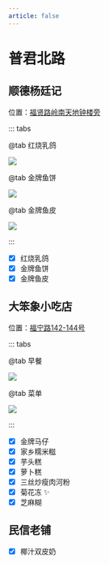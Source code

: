```yaml
---
article: false
---
```


# 普君北路

## 顺德杨廷记

<i class="fa-solid fa-location-dot"></i> 位置：<a href="https://ditu.amap.com/place/B0GU9OVEWS" target="_blank">福贤路岭南天地钟楼旁</a>

::: tabs

@tab 红烧乳鸽

![](https://img.sherry4869.com/blog/life/food/china/guangdong/foshan/cc/pjbl/ytj/1.jpg)

@tab 金牌鱼饼

![](https://img.sherry4869.com/blog/life/food/china/guangdong/foshan/cc/pjbl/ytj/2.jpg)

@tab 金牌鱼皮

![](https://img.sherry4869.com/blog/life/food/china/guangdong/foshan/cc/pjbl/ytj/3.jpg)

:::

- [x] 红烧乳鸽
- [x] 金牌鱼饼
- [x] 金牌鱼皮

## 大笨象小吃店

<i class="fa-solid fa-location-dot"></i> 位置：<a href="https://ditu.amap.com/place/B02F50W3ZH" target="_blank">福宁路142-144号</a>

::: tabs

@tab 早餐

![](https://img.sherry4869.com/blog/life/food/china/guangdong/foshan/cc/pjbl/dbx/1.jpg)

@tab 菜单

![](https://img.sherry4869.com/blog/life/food/china/guangdong/foshan/cc/pjbl/dbx/2.jpg)

:::

- [x] 金牌马仔
- [x] 家乡糯米糍
- [x] 芋头糕
- [x] 萝卜糕
- [x] 三丝炒瘦肉河粉
- [x] 菊花冻 ✨
- [x] 芝麻糊

## 民信老铺

- [x] 椰汁双皮奶